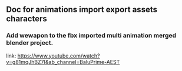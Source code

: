 
## Doc for animations import export assets characters


### Add wewapon to the fbx imported multi animation merged blender project.

link: https://www.youtube.com/watch?v=g81mqJhBZ7I&ab_channel=BaluPrime-AEST

